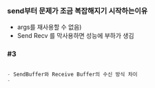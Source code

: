 
### send부터 문제가 조금 복잡해지기 시작하는이유
- args를 재사용할 수 없음)
- Send Recv 를 막사용하면 성능에 부하가 생김 

### #3
``` C#

- SendBuffer와 Receive Buffer의 수신 방식 차이 
- 
```